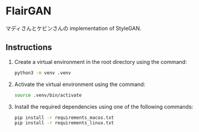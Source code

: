 # FlairGAN

マディさんとケビンさんの implementation of StyleGAN.

## Instructions

1. Create a virtual environment in the root directory using the command:

   ```bash
   python3 -m venv .venv
   ```

2. Activate the virtual environment using the command:

   ```bash
   source .venv/bin/activate
   ```

3. Install the required dependencies using one of the following commands:

   ```bash
   pip install -r requirements_macos.txt
   pip install -r requirements_linux.txt
   ```
